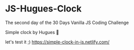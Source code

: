 # JS-Hugues-Clock

The second day of the 30 Days Vanilla JS Coding Challenge

Simple clock by Hugues 🥁

let's test it ;) https://simple-clock-in-js.netlify.com/

